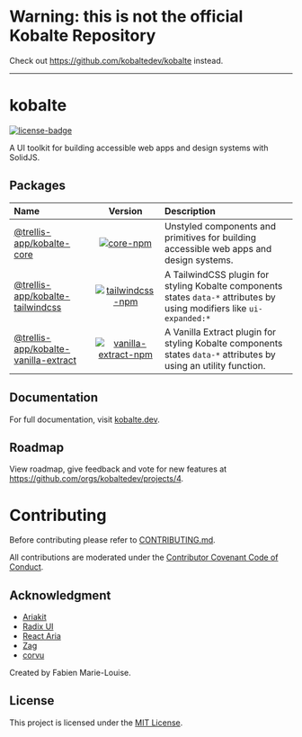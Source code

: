 # Warning: this is not the official Kobalte Repository
Check out https://github.com/kobaltedev/kobalte instead.

---


# kobalte

[![license-badge]](https://github.com/kobaltedev/kobalte#license)

[license-badge]: https://img.shields.io/github/license/kobaltedev/kobalte

A UI toolkit for building accessible web apps and design systems with SolidJS.

## Packages

| Name                                                  |                                     Version                                      | Description                                                                                                            |
| :---------------------------------------------------- | :------------------------------------------------------------------------------: | :--------------------------------------------------------------------------------------------------------------------- |
| [@trellis-app/kobalte-core](/packages/core)                       |            [![core-npm]](https://www.npmjs.com/package/@trellis-app/kobalte-core)            | Unstyled components and primitives for building accessible web apps and design systems.                                |
| [@trellis-app/kobalte-tailwindcss](/packages/tailwindcss)         |     [![tailwindcss-npm]](https://www.npmjs.com/package/@trellis-app/kobalte-tailwindcss)     | A TailwindCSS plugin for styling Kobalte components states `data-*` attributes by using modifiers like `ui-expanded:*` |
| [@trellis-app/kobalte-vanilla-extract](/packages/vanilla-extract) | [![vanilla-extract-npm]](https://www.npmjs.com/package/@trellis-app/kobalte-vanilla-extract) | A Vanilla Extract plugin for styling Kobalte components states `data-*` attributes by using an utility function.       |

[core-npm]: https://img.shields.io/npm/v/@trellis-app/kobalte-core
[tailwindcss-npm]: https://img.shields.io/npm/v/@trellis-app/kobalte-tailwindcss
[vanilla-extract-npm]: https://img.shields.io/npm/v/@trellis-app/kobalte-vanilla-extract

## Documentation

For full documentation, visit [kobalte.dev](https://kobalte.dev/).

## Roadmap

View roadmap, give feedback and vote for new features at https://github.com/orgs/kobaltedev/projects/4.

# Contributing

Before contributing please refer to [CONTRIBUTING.md](./CONTRIBUTING.md).

All contributions are moderated under the [Contributor Covenant Code of Conduct](./CODE_OF_CONDUCT.md).

## Acknowledgment

- [Ariakit](https://ariakit.org/)
- [Radix UI](https://www.radix-ui.com/)
- [React Aria](https://react-spectrum.adobe.com/react-aria/)
- [Zag](https://zagjs.com/)
- [corvu](https://corvu.dev/)

Created by Fabien Marie-Louise.

## License

This project is licensed under the [MIT License](./LICENSE.md).
